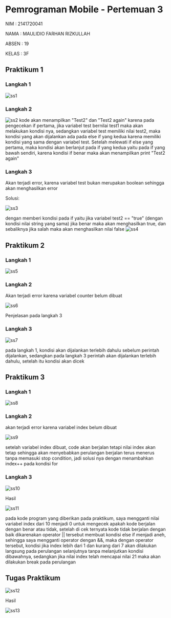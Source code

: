 # Pemrograman Mobile - Pertemuan 3

NIM : 2141720041

NAMA : MAULIDIO FARHAN RIZKULLAH

ABSEN : 19

KELAS : 3F

## Praktikum 1

### Langkah 1

![ss1](docs/p1L1.png)

### Langkah 2
![ss2](docs/p1L1Test.png)
kode akan menampilkan "Test2" dan "Test2 again" karena pada pengecekan if pertama, jika variabel test bernilai test1 maka akan melakukan kondisi nya, sedangkan variabel test memiliki nilai test2, maka kondisi yang akan dijalankan ada pada else if yang kedua karena memiliki kondisi yang sama dengan variabel test. Setelah melewati if else yang pertama, maka kondisi akan berlanjut pada if yang kedua yaitu pada if yang bawah sendiri, karena kondisi if benar maka akan menampilkan print "Test2 again"

### Langkah 3

Akan terjadi error, karena variabel test bukan merupakan boolean sehingga akan menghasilkan error

Solusi:

![ss3](docs/p1L3.png)

dengan memberi kondisi pada if yaitu jika variabel test2 == "true" (dengan kondisi nilai string yang sama) jika benar maka akan menghasilkan true, dan sebaliknya jika salah maka akan menghasilkan nilai false
![ss4](docs/p1L3Test.png)

## Praktikum 2

### Langkah 1

![ss5](docs/p2L1.png)

### Langkah 2

Akan terjadi error karena variabel counter belum dibuat

![ss6](docs/p2L2.png)

Penjelasan pada langkah 3

### Langkah 3

![ss7](docs/p2L3.png)

pada langkah 1, kondisi akan dijalankan terlebih dahulu sebelum perintah dijalankan, sedangkan pada langkah 3 perintah akan dijalankan terlebih dahulu, setelah itu kondisi akan dicek

## Praktikum 3

### Langkah 1

![ss8](docs/p3L1.png)

### Langkah 2

akan terjadi error karena variabel index belum dibuat

![ss9](docs/p3L2.png)

setelah variabel index dibuat, code akan berjalan tetapi nilai index akan tetap sehingga akan menyebabkan perulangan berjalan terus menerus tanpa memasuki stop condition, jadi solusi nya dengan menambahkan index++ pada kondisi for

### Langkah 3

![ss10](docs/p3L3.png)

Hasil

![ss11](docs/p3L3Test.png)

pada kode program yang diberikan pada praktikum, saya mengganti nilai variabel index dari 10 menjadi 0 untuk mengecek apakah kode berjalan dengan benar atau tidak, setelah di cek ternyata kode tidak berjalan dengan baik dikarenakan operator || tersebut membuat kondisi else if menjadi aneh, sehingga saya mengganti operator dengan &&, maka dengan operator tersebut, kondisi jika index lebih dari 1 dan kurang dari 7 akan dilakukan langsung pada perulangan selanjutnya tanpa melanjutkan kondisi dibawahnya, sedangkan jika nilai index telah mencapai nilai 21 maka akan dilakukan break pada perulangan


## Tugas Praktikum

![ss12](docs/tugas.png)

Hasil

![ss13](docs/hasilTugas.png)


